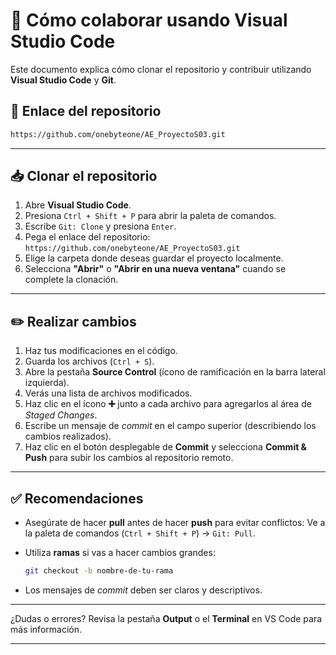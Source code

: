 # 🤝 Cómo colaborar usando Visual Studio Code

Este documento explica cómo clonar el repositorio y contribuir utilizando **Visual Studio Code** y **Git**.

## 📎 Enlace del repositorio

```bash
https://github.com/onebyteone/AE_ProyectoS03.git
````

---

## 📥 Clonar el repositorio

1. Abre **Visual Studio Code**.
2. Presiona `Ctrl + Shift + P` para abrir la paleta de comandos.
3. Escribe `Git: Clone` y presiona `Enter`.
4. Pega el enlace del repositorio:
   `https://github.com/onebyteone/AE_ProyectoS03.git`
5. Elige la carpeta donde deseas guardar el proyecto localmente.
6. Selecciona **"Abrir"** o **"Abrir en una nueva ventana"** cuando se complete la clonación.

---

## ✏️ Realizar cambios

1. Haz tus modificaciones en el código.
2. Guarda los archivos (`Ctrl + S`).
3. Abre la pestaña **Source Control** (ícono de ramificación en la barra lateral izquierda).
4. Verás una lista de archivos modificados.
5. Haz clic en el ícono **➕** junto a cada archivo para agregarlos al área de *Staged Changes*.
6. Escribe un mensaje de *commit* en el campo superior (describiendo los cambios realizados).
7. Haz clic en el botón desplegable de **Commit** y selecciona **Commit & Push** para subir los cambios al repositorio remoto.

---

## ✅ Recomendaciones

* Asegúrate de hacer **pull** antes de hacer **push** para evitar conflictos:
  Ve a la paleta de comandos (`Ctrl + Shift + P`) → `Git: Pull`.

* Utiliza **ramas** si vas a hacer cambios grandes:

  ```bash
  git checkout -b nombre-de-tu-rama
  ```

* Los mensajes de *commit* deben ser claros y descriptivos.

---

¿Dudas o errores? Revisa la pestaña **Output** o el **Terminal** en VS Code para más información.

---

